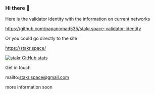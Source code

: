 ### Hi there 👋

Here is the validator identity with the information on current networks

https://github.com/papanomad535/stakr.space-validator-identity

Or you could go directly to the site

https://stakr.space/

[![stakr GitHub stats](https://github-readme-stats.vercel.app/api?username=papanomad535)](https://github.com/papanomad535/github-readme-stats)

Get in touch

mailto:stakr.space@gmail.com

more information soon

<!--

Tools(badges/shields.io) bash, docker, compose, ansible, solidity, rust, python

Blog posts workflows




**papanomad535/papanomad535** is a ✨ _special_ ✨ repository because its `README.md` (this file) appears on your GitHub profile.

Here are some ideas to get you started:

- 🔭 I’m currently working on ...
- 🌱 I’m currently learning ...
- 👯 I’m looking to collaborate on ...
- 🤔 I’m looking for help with ...
- 💬 Ask me about ...
- 📫 How to reach me: ...
- 😄 Pronouns: ...
- ⚡ Fun fact: ...
-->
